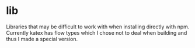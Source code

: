 # lib
Libraries that may be difficult to work with when installing directly with npm. Currently katex has flow types which I chose not to deal when building and thus I made a special version.